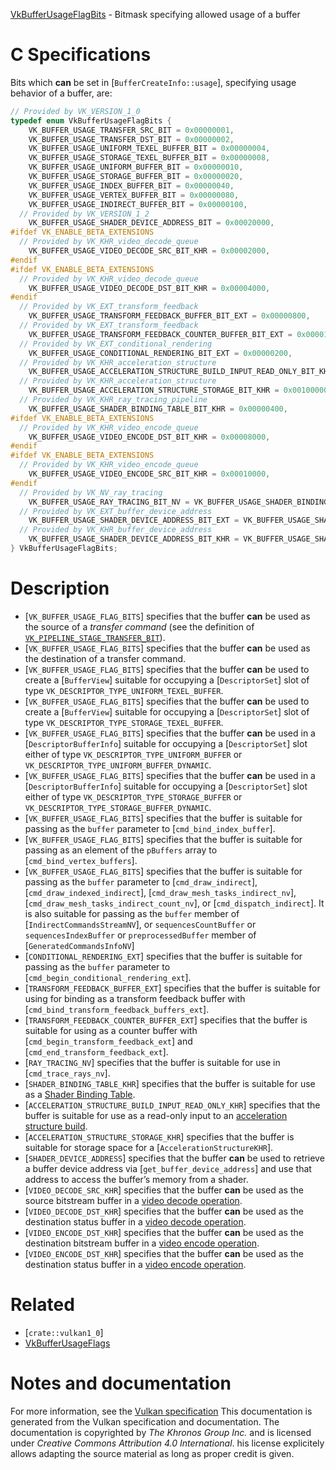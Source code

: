 [VkBufferUsageFlagBits](https://www.khronos.org/registry/vulkan/specs/1.3-extensions/man/html/VkBufferUsageFlagBits.html) - Bitmask specifying allowed usage of a buffer

# C Specifications
Bits which  **can**  be set in [`BufferCreateInfo::usage`], specifying
usage behavior of a buffer, are:
```c
// Provided by VK_VERSION_1_0
typedef enum VkBufferUsageFlagBits {
    VK_BUFFER_USAGE_TRANSFER_SRC_BIT = 0x00000001,
    VK_BUFFER_USAGE_TRANSFER_DST_BIT = 0x00000002,
    VK_BUFFER_USAGE_UNIFORM_TEXEL_BUFFER_BIT = 0x00000004,
    VK_BUFFER_USAGE_STORAGE_TEXEL_BUFFER_BIT = 0x00000008,
    VK_BUFFER_USAGE_UNIFORM_BUFFER_BIT = 0x00000010,
    VK_BUFFER_USAGE_STORAGE_BUFFER_BIT = 0x00000020,
    VK_BUFFER_USAGE_INDEX_BUFFER_BIT = 0x00000040,
    VK_BUFFER_USAGE_VERTEX_BUFFER_BIT = 0x00000080,
    VK_BUFFER_USAGE_INDIRECT_BUFFER_BIT = 0x00000100,
  // Provided by VK_VERSION_1_2
    VK_BUFFER_USAGE_SHADER_DEVICE_ADDRESS_BIT = 0x00020000,
#ifdef VK_ENABLE_BETA_EXTENSIONS
  // Provided by VK_KHR_video_decode_queue
    VK_BUFFER_USAGE_VIDEO_DECODE_SRC_BIT_KHR = 0x00002000,
#endif
#ifdef VK_ENABLE_BETA_EXTENSIONS
  // Provided by VK_KHR_video_decode_queue
    VK_BUFFER_USAGE_VIDEO_DECODE_DST_BIT_KHR = 0x00004000,
#endif
  // Provided by VK_EXT_transform_feedback
    VK_BUFFER_USAGE_TRANSFORM_FEEDBACK_BUFFER_BIT_EXT = 0x00000800,
  // Provided by VK_EXT_transform_feedback
    VK_BUFFER_USAGE_TRANSFORM_FEEDBACK_COUNTER_BUFFER_BIT_EXT = 0x00001000,
  // Provided by VK_EXT_conditional_rendering
    VK_BUFFER_USAGE_CONDITIONAL_RENDERING_BIT_EXT = 0x00000200,
  // Provided by VK_KHR_acceleration_structure
    VK_BUFFER_USAGE_ACCELERATION_STRUCTURE_BUILD_INPUT_READ_ONLY_BIT_KHR = 0x00080000,
  // Provided by VK_KHR_acceleration_structure
    VK_BUFFER_USAGE_ACCELERATION_STRUCTURE_STORAGE_BIT_KHR = 0x00100000,
  // Provided by VK_KHR_ray_tracing_pipeline
    VK_BUFFER_USAGE_SHADER_BINDING_TABLE_BIT_KHR = 0x00000400,
#ifdef VK_ENABLE_BETA_EXTENSIONS
  // Provided by VK_KHR_video_encode_queue
    VK_BUFFER_USAGE_VIDEO_ENCODE_DST_BIT_KHR = 0x00008000,
#endif
#ifdef VK_ENABLE_BETA_EXTENSIONS
  // Provided by VK_KHR_video_encode_queue
    VK_BUFFER_USAGE_VIDEO_ENCODE_SRC_BIT_KHR = 0x00010000,
#endif
  // Provided by VK_NV_ray_tracing
    VK_BUFFER_USAGE_RAY_TRACING_BIT_NV = VK_BUFFER_USAGE_SHADER_BINDING_TABLE_BIT_KHR,
  // Provided by VK_EXT_buffer_device_address
    VK_BUFFER_USAGE_SHADER_DEVICE_ADDRESS_BIT_EXT = VK_BUFFER_USAGE_SHADER_DEVICE_ADDRESS_BIT,
  // Provided by VK_KHR_buffer_device_address
    VK_BUFFER_USAGE_SHADER_DEVICE_ADDRESS_BIT_KHR = VK_BUFFER_USAGE_SHADER_DEVICE_ADDRESS_BIT,
} VkBufferUsageFlagBits;
```

# Description
- [`VK_BUFFER_USAGE_FLAG_BITS`] specifies that the buffer  **can**  be used as the source of a *transfer command* (see the definition of [`VK_PIPELINE_STAGE_TRANSFER_BIT`](https://www.khronos.org/registry/vulkan/specs/1.3-extensions/html/vkspec.html#synchronization-pipeline-stages-transfer)).
- [`VK_BUFFER_USAGE_FLAG_BITS`] specifies that the buffer  **can**  be used as the destination of a transfer command.
- [`VK_BUFFER_USAGE_FLAG_BITS`] specifies that the buffer  **can**  be used to create a [`BufferView`] suitable for occupying a [`DescriptorSet`] slot of type `VK_DESCRIPTOR_TYPE_UNIFORM_TEXEL_BUFFER`.
- [`VK_BUFFER_USAGE_FLAG_BITS`] specifies that the buffer  **can**  be used to create a [`BufferView`] suitable for occupying a [`DescriptorSet`] slot of type `VK_DESCRIPTOR_TYPE_STORAGE_TEXEL_BUFFER`.
- [`VK_BUFFER_USAGE_FLAG_BITS`] specifies that the buffer  **can**  be used in a [`DescriptorBufferInfo`] suitable for occupying a [`DescriptorSet`] slot either of type `VK_DESCRIPTOR_TYPE_UNIFORM_BUFFER` or `VK_DESCRIPTOR_TYPE_UNIFORM_BUFFER_DYNAMIC`.
- [`VK_BUFFER_USAGE_FLAG_BITS`] specifies that the buffer  **can**  be used in a [`DescriptorBufferInfo`] suitable for occupying a [`DescriptorSet`] slot either of type `VK_DESCRIPTOR_TYPE_STORAGE_BUFFER` or `VK_DESCRIPTOR_TYPE_STORAGE_BUFFER_DYNAMIC`.
- [`VK_BUFFER_USAGE_FLAG_BITS`] specifies that the buffer is suitable for passing as the `buffer` parameter to [`cmd_bind_index_buffer`].
- [`VK_BUFFER_USAGE_FLAG_BITS`] specifies that the buffer is suitable for passing as an element of the `pBuffers` array to [`cmd_bind_vertex_buffers`].
- [`VK_BUFFER_USAGE_FLAG_BITS`] specifies that the buffer is suitable for passing as the `buffer` parameter to [`cmd_draw_indirect`], [`cmd_draw_indexed_indirect`], [`cmd_draw_mesh_tasks_indirect_nv`], [`cmd_draw_mesh_tasks_indirect_count_nv`], or [`cmd_dispatch_indirect`]. It is also suitable for passing as the `buffer` member of [`IndirectCommandsStreamNV`], or `sequencesCountBuffer` or `sequencesIndexBuffer` or `preprocessedBuffer` member of [`GeneratedCommandsInfoNV`]
- [`CONDITIONAL_RENDERING_EXT`] specifies that the buffer is suitable for passing as the `buffer` parameter to [`cmd_begin_conditional_rendering_ext`].
- [`TRANSFORM_FEEDBACK_BUFFER_EXT`] specifies that the buffer is suitable for using for binding as a transform feedback buffer with [`cmd_bind_transform_feedback_buffers_ext`].
- [`TRANSFORM_FEEDBACK_COUNTER_BUFFER_EXT`] specifies that the buffer is suitable for using as a counter buffer with [`cmd_begin_transform_feedback_ext`] and [`cmd_end_transform_feedback_ext`].
- [`RAY_TRACING_NV`] specifies that the buffer is suitable for use in [`cmd_trace_rays_nv`].
- [`SHADER_BINDING_TABLE_KHR`] specifies that the buffer is suitable for use as a [Shader Binding Table](https://www.khronos.org/registry/vulkan/specs/1.3-extensions/html/vkspec.html#shader-binding-table).
- [`ACCELERATION_STRUCTURE_BUILD_INPUT_READ_ONLY_KHR`] specifies that the buffer is suitable for use as a read-only input to an [acceleration structure build](https://www.khronos.org/registry/vulkan/specs/1.3-extensions/html/vkspec.html#acceleration-structure-building).
- [`ACCELERATION_STRUCTURE_STORAGE_KHR`] specifies that the buffer is suitable for storage space for a [`AccelerationStructureKHR`].
- [`SHADER_DEVICE_ADDRESS`] specifies that the buffer  **can**  be used to retrieve a buffer device address via [`get_buffer_device_address`] and use that address to access the buffer’s memory from a shader.
- [`VIDEO_DECODE_SRC_KHR`] specifies that the buffer  **can**  be used as the source bitstream buffer in a [video decode operation](https://www.khronos.org/registry/vulkan/specs/1.3-extensions/html/vkspec.html#video-decode-operations).
- [`VIDEO_DECODE_DST_KHR`] specifies that the buffer  **can**  be used as the destination status buffer in a [video decode operation](https://www.khronos.org/registry/vulkan/specs/1.3-extensions/html/vkspec.html#video-decode-operations).
- [`VIDEO_ENCODE_DST_KHR`] specifies that the buffer  **can**  be used as the destination bitstream buffer in a [video encode operation](https://www.khronos.org/registry/vulkan/specs/1.3-extensions/html/vkspec.html#video-encode-operations).
- [`VIDEO_ENCODE_DST_KHR`] specifies that the buffer  **can**  be used as the destination status buffer in a [video encode operation](https://www.khronos.org/registry/vulkan/specs/1.3-extensions/html/vkspec.html#video-encode-operations).

# Related
- [`crate::vulkan1_0`]
- [VkBufferUsageFlags]()

# Notes and documentation
For more information, see the [Vulkan specification](https://www.khronos.org/registry/vulkan/specs/1.3-extensions/html/vkspec.html)
This documentation is generated from the Vulkan specification and documentation.
The documentation is copyrighted by *The Khronos Group Inc.* and is licensed under *Creative Commons Attribution 4.0 International*.
his license explicitely allows adapting the source material as long as proper credit is given.
        